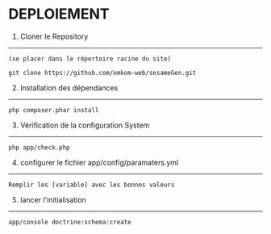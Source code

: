 DEPLOIEMENT
========================

1) Cloner le Repository
------------------------------------------
    (se placer dans le répertoire racine du site)

    git clone https://github.com/omkom-web/sesameGen.git

2) Installation des dépendances
------------------------------------------

    php composer.phar install

3) Vérification de la configuration System
------------------------------------------

    php app/check.php

4) configurer le fichier app/config/paramaters.yml
------------------------------------------
    Remplir les [variable] avec les bonnes valeurs

5) lancer l'initialisation 
------------------------------------------
    
    app/console doctrine:schema:create
